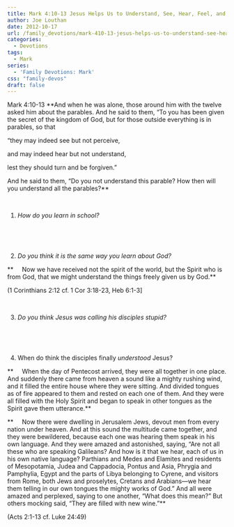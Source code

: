 ```yaml
---
title: Mark 4:10-13 Jesus Helps Us to Understand, See, Hear, Feel, and Know God
author: Joe Louthan
date: 2012-10-17
url: /family_devotions/mark-410-13-jesus-helps-us-to-understand-see-hear-feel-and-know-god/
categories:
  - Devotions
tags:
  - Mark
series:
  - 'Family Devotions: Mark'
css: "family-devos"
draft: false
---
```

Mark 4:10-13 **And when he was alone, those around him with the twelve asked him about the parables. And he said to them, “To you has been given the secret of the kingdom of God, but for those outside everything is in parables, so that
  
“they may indeed see but not perceive,
  
and may indeed hear but not understand,
  
lest they should turn and be forgiven.”
  
And he said to them, “Do you not understand this parable? How then will you understand all the parables?**

&nbsp;

1. _How do you learn in school?_

&nbsp;

&nbsp;

2. _Do you think it is the same way you learn about God?_

**     Now we have received not the spirit of the world, but the Spirit who is from God, that we might understand the things freely given us by God.**

(1 Corinthians 2:12 cf. 1 Cor 3:18-23, Heb 6:1-3]

&nbsp;

3. _Do you think Jesus was calling his disciples stupid?_

&nbsp;

&nbsp;

4. When do think the disciples finally _understood_ Jesus?

**     When the day of Pentecost arrived, they were all together in one place. And suddenly there came from heaven a sound like a mighty rushing wind, and it filled the entire house where they were sitting. And divided tongues as of fire appeared to them and rested on each one of them. And they were all filled with the Holy Spirit and began to speak in other tongues as the Spirit gave them utterance.**

**     Now there were dwelling in Jerusalem Jews, devout men from every nation under heaven. And at this sound the multitude came together, and they were bewildered, because each one was hearing them speak in his own language. And they were amazed and astonished, saying, “Are not all these who are speaking Galileans? And how is it that we hear, each of us in his own native language? Parthians and Medes and Elamites and residents of Mesopotamia, Judea and Cappadocia, Pontus and Asia, Phrygia and Pamphylia, Egypt and the parts of Libya belonging to Cyrene, and visitors from Rome, both Jews and proselytes, Cretans and Arabians—we hear them telling in our own tongues the mighty works of God.” And all were amazed and perplexed, saying to one another, “What does this mean?” But others mocking said, “They are filled with new wine.”**

(Acts 2:1-13 cf. Luke 24:49)



 [1]: https://i1.wp.com/theologic.us/wp-content/uploads/2012/10/dis.jpg